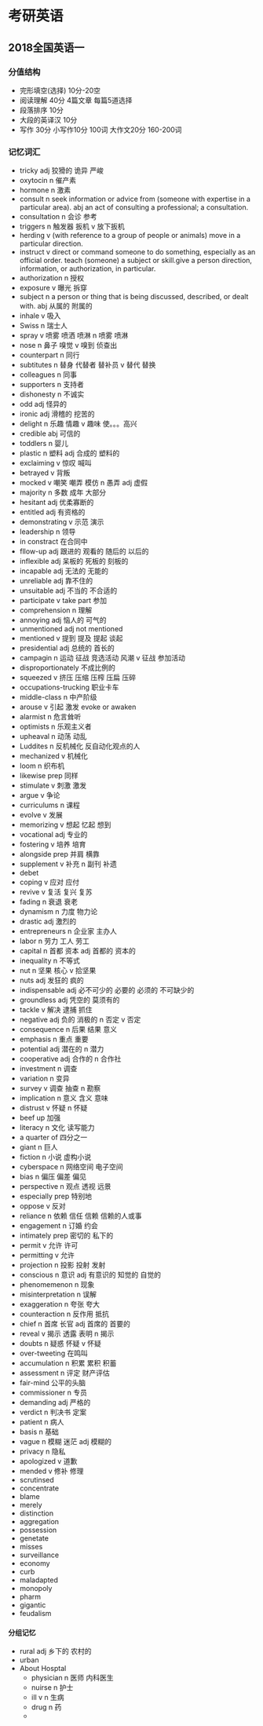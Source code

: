# 考研英语

## 2018全国英语一

### 分值结构

- 完形填空(选择) 10分-20空
- 阅读理解 40分 4篇文章 每篇5道选择
- 段落排序 10分
- 大段的英译汉 10分
- 写作 30分 小写作10分 100词 大作文20分 160-200词

### 记忆词汇

- tricky adj 狡猾的 诡异 严峻
- oxytocin n 催产素
- hormone n 激素
- consult n seek information or advice from (someone with expertise in a particular area). abj an act of consulting a professional; a consultation.
- consultation n 会诊 参考
- triggers n 触发器 扳机 v 放下扳机
- herding v (with reference to a group of people or animals) move in a particular direction.
- instruct v direct or command someone to do something, especially as an official order. teach (someone) a subject or skill.give a person direction, information, or authorization, in particular.
- authorization n 授权
- exposure v 曝光 拆穿
- subject n a person or thing that is being discussed, described, or dealt with. abj 从属的 附属的
- inhale v 吸入
- Swiss n 瑞士人
- spray v 喷雾 喷洒 喷淋 n 喷雾 喷淋
- nose n 鼻子 嗅觉 v 嗅到 侦查出
- counterpart n 同行
- subtitutes n 替身 代替者 替补员 v 替代 替换
- colleagues n 同事
- supporters n 支持者
- dishonesty n 不诚实
- odd adj 怪异的
- ironic adj 滑稽的 挖苦的
- delight n 乐趣 情趣 v 趣味 使。。。高兴
- credible abj 可信的
- toddlers n 婴儿
- plastic n 塑料 adj 合成的 塑料的
- exclaiming v 惊叹 喊叫  
- betrayed v 背叛
- mocked v 嘲笑 嘲弄 模仿 n 愚弄 adj 虚假
- majority n 多数 成年 大部分
- hesitant adj 优柔寡断的
- entitled adj 有资格的
- demonstrating v 示范 演示
- leadership n 领导
- in constract 在合同中
- fllow-up adj 跟进的 观看的 随后的 以后的
- inflexible adj 呆板的 死板的 刻板的
- incapable adj 无法的 无能的
- unreliable adj 靠不住的
- unsuitable adj 不当的 不合适的
- participate v take part 参加
- comprehension n 理解
- annoying adj 恼人的 可气的
- unmentioned adj not mentioned
- mentioned v 提到 提及 提起 谈起
- presidential adj 总统的 首长的
- campagin n 运动 征战 竞选活动 风潮 v 征战 参加活动
- disproportionately 不成比例的
- squeezed v 挤压 压缩 压榨 压扁 压碎
- occupations-trucking 职业卡车
- middle-class n 中产阶级
- arouse v 引起 激发 evoke or awaken
- alarmist n 危言耸听
- optimists n 乐观主义者
- upheaval n 动荡 动乱
- Luddites n 反机械化 反自动化观点的人
- mechanized v 机械化
- loom n 织布机
- likewise prep 同样
- stimulate v 刺激 激发
- argue v 争论
- curriculums n 课程
- evolve v 发展
- memorizing v 想起 忆起 想到
- vocational adj 专业的
- fostering v 培养 培育
- alongside prep 并肩 横靠
- supplement v 补充 n 副刊 补遗
- debet
- coping v 应对 应付
- revive v 复活 复兴 复苏
- fading n 衰退 衰老
- dynamism n 力度 物力论
- drastic adj 激烈的
- entrepreneurs n 企业家 主办人
- labor n 劳力 工人 劳工
- capital n 首都 资本  adj 首都的 资本的
- inequality n 不等式
- nut n 坚果 核心 v 拾坚果
- nuts adj 发狂的 疯的
- indispensable adj 必不可少的 必要的 必须的 不可缺少的
- groundless adj 凭空的 莫须有的
- tackle v 解决 逮捕 抓住
- negative adj 负的 消极的 n 否定 v 否定
- consequence n 后果 结果 意义
- emphasis n 重点 重要
- potential adj 潜在的 n 潜力
- cooperative adj 合作的 n 合作社
- investment n 调查
- variation n 变异
- survey v 调查 抽查 n 勘察
- implication n 意义 含义 意味
- distrust v 怀疑 n 怀疑
- beef up 加强
- literacy n 文化 读写能力
- a quarter of 四分之一
- giant n 巨人
- fiction n 小说 虚构小说
- cyberspace n 网络空间 电子空间
- bias n 偏压 偏差 偏见
- perspective n 观点 透视 远景
- especially prep 特别地
- oppose v 反对
- reliance n 依赖 信任 信赖 信赖的人或事
- engagement n 订婚 约会
- intimately prep 密切的 私下的
- permit v 允许 许可
- permitting v 允许
- projection n 投影 投射 发射
- conscious n 意识 adj 有意识的 知觉的 自觉的
- phenomemenon n 现象
- misinterpretation n 误解
- exaggeration n 夸张 夸大
- counteraction n 反作用 抵抗
- chief n 首席 长官 adj 首席的 首要的
- reveal v 揭示 透露 表明 n 揭示
- doubts n 疑惑 怀疑 v 怀疑
- over-tweeting 在鸣叫
- accumulation n 积累 累积 积蓄
- assessment n 评定 财产评估
- fair-mind 公平的头脑
- commissioner n 专员
- demanding adj 严格的
- verdict n 判决书 定案
- patient n 病人
- basis n 基础
- vague n 模糊 迷茫 adj 模糊的
- privacy n 隐私
- apologized v 道歉
- mended v 修补 修理
- scrutinsed
- concentrate
- blame
- merely
- distinction
- aggregation
- possession
- genetate
- misses
- surveillance
- economy
- curb
- maladapted
- monopoly
- pharm
- gigantic
- feudalism

#### 分组记忆

- rural adj 乡下的 农村的
- urban
- About Hosptal
  - physician n 医师 内科医生
  - nuirse n 护士
  - ill v n 生病
  - drug n 药
  - 
